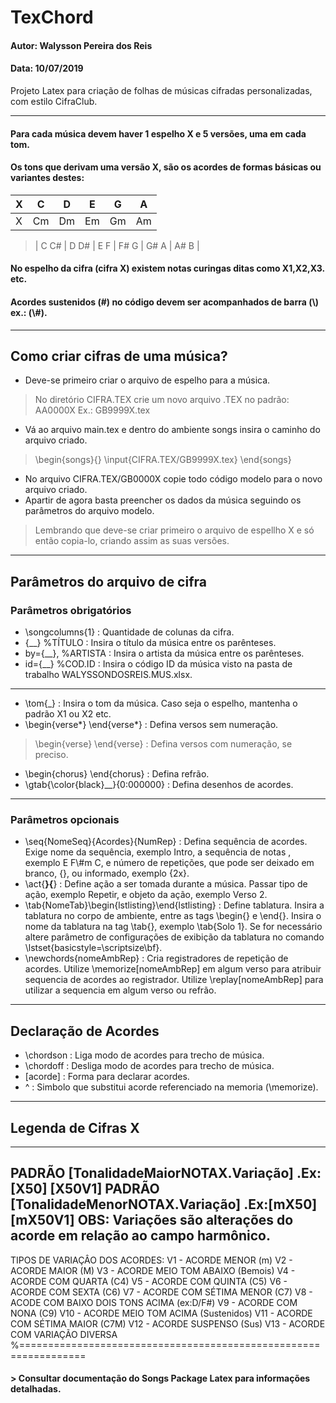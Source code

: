 # TexChord 
#### Autor: Walysson Pereira dos Reis
#### Data: 10/07/2019

Projeto Latex para criação de folhas de músicas cifradas personalizadas, com estilo CifraClub.

-----------------------------------------------
#### Para cada música devem haver 1 espelho X e 5 versões, uma em cada tom.
#### Os tons que derivam uma versão X, são os acordes de formas básicas ou variantes destes: 
| X |   C  |  D   |  E 	|   G  |   A  |
|---|------|------|-----|------|------|
| X |  Cm  |  Dm  |  Em |   Gm |   Am |


>| C C# | D D# | E F | F# G | G# A | A# B |

#### No espelho da cifra (cifra X) existem notas curingas ditas como X1,X2,X3. etc.
#### Acordes sustenidos (#) no código devem ser acompanhados de barra (\\) ex.: (\\#).
------------------------------------------------

## Como criar cifras de  uma música?
* Deve-se primeiro criar o arquivo de espelho para a música.
> No diretório CIFRA.TEX crie um novo arquivo .TEX no padrão: AA0000X Ex.: GB9999X.tex
* Vá ao arquivo main.tex e dentro do ambiente songs insira o caminho do arquivo criado.
>\begin{songs}{}
\input{CIFRA.TEX/GB9999X.tex}
\end{songs}
* No arquivo CIFRA.TEX/GB0000X copie todo código modelo para o novo arquivo criado.
* Apartir de agora basta preencher os dados da música seguindo os parâmetros do arquivo modelo.
> Lembrando que deve-se criar primeiro o arquivo de espellho X e só então copia-lo, criando assim as suas versões.
------------------------------------------------
## Parâmetros do arquivo de cifra
### Parâmetros obrigatórios

* \songcolumns{1} : Quantidade de colunas da cifra.
* {__} %TÍTULO : Insira o título da música entre os parênteses.
* by={__}, %ARTISTA : Insira o artista da música entre os parênteses.
* id={__} %COD.ID : Insira o código ID da música visto na pasta de trabalho WALYSSONDOSREIS.MUS.xlsx.
------------------------------------------------
* \tom{_} : Insira o tom da música. Caso seja o espelho, mantenha o padrão X1 ou X2 etc.
* \begin{verse*} \end{verse*} : Defina versos sem numeração.
> \begin{verse} \end{verse} : Defina versos com numeração, se preciso.
* \begin{chorus} \end{chorus} : Defina refrão.
* \gtab{\color{black}__}{0:000000} : Defina desenhos de acordes. 
------------------------------------------------
### Parâmetros opcionais
* \seq{NomeSeq}{Acordes}{NumRep} : Defina sequência de acordes. Exige nome da sequência, exemplo Intro, a sequência de notas
, exemplo E F\\#m C, e número de repetições, que pode ser deixado em branco, {}, ou informado, exemplo {2x}.
* \act{__}{__} : Define ação a ser tomada durante a música. Passar tipo de ação, exemplo Repetir, e objeto da ação, exemplo Verso 2.
* \tab{NomeTab}\begin{lstlisting}\end{lstlisting} : Define tablatura. Insira a tablatura no corpo de ambiente, entre as tags \begin{} e \end{}. Insira o nome da tablatura na tag \tab{}, exemplo \tab{Solo 1}. Se for necessário altere parâmetro de configurações de exibição da tablatura no comando \lstset{basicstyle=\scriptsize\bf}.
* \newchords{nomeAmbRep} : Cria registradores de repetição de acordes. Utilize \memorize[nomeAmbRep] em algum verso para atribuir sequencia de acordes ao registrador. Utilize \replay[nomeAmbRep] para utilizar a sequencia em algum verso ou refrão.
------------------------------------------------
## Declaração de Acordes
* \chordson : Liga modo de acordes para trecho de música.
* \chordoff : Desliga modo de acordes para trecho de música.
* \[acorde] : Forma para declarar acordes.
* ^ : Simbolo que substitui acorde referenciado na memoria (\memorize).

------------------------------------------------
## Legenda de Cifras X
-----------------------------------------------------------------
 PADRÃO [TonalidadeMaiorNOTAX.Variação] .Ex:[X50] [X50V1]
 PADRÃO [TonalidadeMenorNOTAX.Variação] .Ex:[mX50] [mX50V1]
 OBS: Variações são alterações do acorde em relação ao campo harmônico.
-----------------------------------------------------------------
 TIPOS DE VARIAÇÂO DOS ACORDES:
 V1 - ACORDE MENOR (m)
 V2 - ACORDE MAIOR (M)
 V3 - ACORDE MEIO TOM ABAIXO (Bemois)
 V4 - ACORDE COM QUARTA (C4)
 V5 - ACORDE COM QUINTA (C5)
 V6 - ACORDE COM SEXTA (C6)
 V7 - ACORDE COM SÉTIMA MENOR (C7)
 V8 - ACODE COM BAIXO DOIS TONS ACIMA (ex:D/F#)
 V9 - ACORDE COM NONA (C9)
 V10 - ACORDE MEIO TOM ACIMA (Sustenidos)
 V11 - ACORDE COM SÉTIMA MAIOR (C7M)
 V12 - ACORDE SUSPENSO (Sus)
 V13 - ACORDE COM VARIAÇÃO DIVERSA
%=================================================================
#### > Consultar documentação do Songs Package Latex para informações detalhadas.
